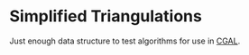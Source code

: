 # Simplified Triangulations

Just enough data structure to test algorithms for use in [CGAL](https://cgal.org).
